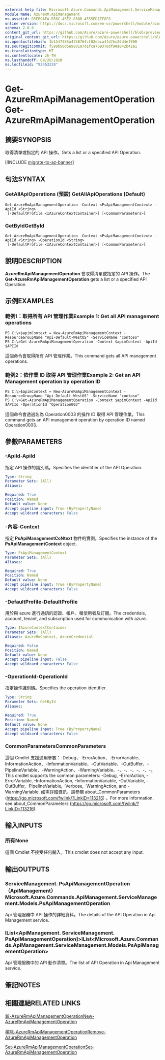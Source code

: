 ```yaml
---
external help file: Microsoft.Azure.Commands.ApiManagement.ServiceManagement.dll-Help.xml
Module Name: AzureRM.ApiManagement
ms.assetid: D5EB9AFA-B56C-45E2-838B-4555ED1EF8F8
online version: https://docs.microsoft.com/en-us/powershell/module/azurerm.apimanagement/get-azurermapimanagementoperation
schema: 2.0.0
content_git_url: https://github.com/Azure/azure-powershell/blob/preview/src/ResourceManager/ApiManagement/Commands.ApiManagement/help/Get-AzureRmApiManagementOperation.md
original_content_git_url: https://github.com/Azure/azure-powershell/blob/preview/src/ResourceManager/ApiManagement/Commands.ApiManagement/help/Get-AzureRmApiManagementOperation.md
ms.openlocfilehash: 1b1547485a4758764cf02eaca4fd7bc26d4ef990
ms.sourcegitcommit: f599b50d5e980197d1fca769378df90a842b42a1
ms.translationtype: MT
ms.contentlocale: zh-TW
ms.lasthandoff: 08/20/2020
ms.locfileid: "93453228"
---
```

# <span data-ttu-id="5a75e-101">Get-AzureRmApiManagementOperation</span><span class="sxs-lookup"><span data-stu-id="5a75e-101">Get-AzureRmApiManagementOperation</span></span>

## <span data-ttu-id="5a75e-102">摘要</span><span class="sxs-lookup"><span data-stu-id="5a75e-102">SYNOPSIS</span></span>
<span data-ttu-id="5a75e-103">取得清單或指定的 API 操作。</span><span class="sxs-lookup"><span data-stu-id="5a75e-103">Gets a list or a specified API Operation.</span></span>

[!INCLUDE [migrate-to-az-banner](../../includes/migrate-to-az-banner.md)]

## <span data-ttu-id="5a75e-104">句法</span><span class="sxs-lookup"><span data-stu-id="5a75e-104">SYNTAX</span></span>

### <span data-ttu-id="5a75e-105">GetAllApiOperations (預設) </span><span class="sxs-lookup"><span data-stu-id="5a75e-105">GetAllApiOperations (Default)</span></span>
```
Get-AzureRmApiManagementOperation -Context <PsApiManagementContext> -ApiId <String>
 [-DefaultProfile <IAzureContextContainer>] [<CommonParameters>]
```

### <span data-ttu-id="5a75e-106">GetById</span><span class="sxs-lookup"><span data-stu-id="5a75e-106">GetById</span></span>
```
Get-AzureRmApiManagementOperation -Context <PsApiManagementContext> -ApiId <String> -OperationId <String>
 [-DefaultProfile <IAzureContextContainer>] [<CommonParameters>]
```

## <span data-ttu-id="5a75e-107">說明</span><span class="sxs-lookup"><span data-stu-id="5a75e-107">DESCRIPTION</span></span>
<span data-ttu-id="5a75e-108">**AzureRmApiManagementOperation** 會取得清單或指定的 API 操作。</span><span class="sxs-lookup"><span data-stu-id="5a75e-108">The **Get-AzureRmApiManagementOperation** gets a list or a specified API Operation.</span></span>

## <span data-ttu-id="5a75e-109">示例</span><span class="sxs-lookup"><span data-stu-id="5a75e-109">EXAMPLES</span></span>

### <span data-ttu-id="5a75e-110">範例1：取得所有 API 管理作業</span><span class="sxs-lookup"><span data-stu-id="5a75e-110">Example 1: Get all API management operations</span></span>
```
PS C:\>$apimContext = New-AzureRmApiManagementContext -ResourceGroupName "Api-Default-WestUS" -ServiceName "contoso"
PS C:\>Get-AzureRmApiManagementOperation -Context $apimContext -ApiId $APIId
```

<span data-ttu-id="5a75e-111">這個命令會取得所有 API 管理作業。</span><span class="sxs-lookup"><span data-stu-id="5a75e-111">This command gets all API management operations.</span></span>

### <span data-ttu-id="5a75e-112">範例2：依作業 ID 取得 API 管理作業</span><span class="sxs-lookup"><span data-stu-id="5a75e-112">Example 2: Get an API Management operation by operation ID</span></span>
```
PS C:\>$apimContext = New-AzureRmApiManagementContext -ResourceGroupName "Api-Default-WestUS" -ServiceName "contoso"
PS C:\>Get-AzureRmApiManagementOperation -Context $apimContext -ApiId $APIId -OperationId "Operation003"
```

<span data-ttu-id="5a75e-113">這個命令會透過名為 Operation0003 的操作 ID 取得 API 管理作業。</span><span class="sxs-lookup"><span data-stu-id="5a75e-113">This command gets an API management operation by operation ID named Operation0003.</span></span>

## <span data-ttu-id="5a75e-114">參數</span><span class="sxs-lookup"><span data-stu-id="5a75e-114">PARAMETERS</span></span>

### <span data-ttu-id="5a75e-115">-ApiId</span><span class="sxs-lookup"><span data-stu-id="5a75e-115">-ApiId</span></span>
<span data-ttu-id="5a75e-116">指定 API 操作的識別碼。</span><span class="sxs-lookup"><span data-stu-id="5a75e-116">Specifies the identifier of the API Operation.</span></span>

```yaml
Type: String
Parameter Sets: (All)
Aliases: 

Required: True
Position: Named
Default value: None
Accept pipeline input: True (ByPropertyName)
Accept wildcard characters: False
```

### <span data-ttu-id="5a75e-117">-內容</span><span class="sxs-lookup"><span data-stu-id="5a75e-117">-Context</span></span>
<span data-ttu-id="5a75e-118">指定 **PsApiManagementCoNtext** 物件的實例。</span><span class="sxs-lookup"><span data-stu-id="5a75e-118">Specifies the instance of the **PsApiManagementContext** object.</span></span>

```yaml
Type: PsApiManagementContext
Parameter Sets: (All)
Aliases: 

Required: True
Position: Named
Default value: None
Accept pipeline input: True (ByPropertyName)
Accept wildcard characters: False
```

### <span data-ttu-id="5a75e-119">-DefaultProfile</span><span class="sxs-lookup"><span data-stu-id="5a75e-119">-DefaultProfile</span></span>
<span data-ttu-id="5a75e-120">用於與 azure 進行通訊的認證、帳戶、租使用者及訂閱。</span><span class="sxs-lookup"><span data-stu-id="5a75e-120">The credentials, account, tenant, and subscription used for communication with azure.</span></span>
 
```yaml
Type: IAzureContextContainer
Parameter Sets: (All)
Aliases: AzureRmContext, AzureCredential

Required: False
Position: Named
Default value: None
Accept pipeline input: False
Accept wildcard characters: False
```

### <span data-ttu-id="5a75e-121">-OperationId</span><span class="sxs-lookup"><span data-stu-id="5a75e-121">-OperationId</span></span>
<span data-ttu-id="5a75e-122">指定操作識別碼。</span><span class="sxs-lookup"><span data-stu-id="5a75e-122">Specifies the operation identifier.</span></span>

```yaml
Type: String
Parameter Sets: GetById
Aliases: 

Required: True
Position: Named
Default value: None
Accept pipeline input: True (ByPropertyName)
Accept wildcard characters: False
```

### <span data-ttu-id="5a75e-123">CommonParameters</span><span class="sxs-lookup"><span data-stu-id="5a75e-123">CommonParameters</span></span>
<span data-ttu-id="5a75e-124">這個 Cmdlet 支援通用參數：-Debug、-ErrorAction、-ErrorVariable、-InformationAction、-InformationVariable、-OutVariable、-OutBuffer、-PipelineVariable、-WarningAction、-WarningVariable、-、-、-、-、-、-。</span><span class="sxs-lookup"><span data-stu-id="5a75e-124">This cmdlet supports the common parameters: -Debug, -ErrorAction, -ErrorVariable, -InformationAction, -InformationVariable, -OutVariable, -OutBuffer, -PipelineVariable, -Verbose, -WarningAction, and -WarningVariable.</span></span> <span data-ttu-id="5a75e-125">如需詳細資訊，請參閱 about_CommonParameters (https://go.microsoft.com/fwlink/?LinkID=113216) 。</span><span class="sxs-lookup"><span data-stu-id="5a75e-125">For more information, see about_CommonParameters (https://go.microsoft.com/fwlink/?LinkID=113216).</span></span>

## <span data-ttu-id="5a75e-126">輸入</span><span class="sxs-lookup"><span data-stu-id="5a75e-126">INPUTS</span></span>

### <span data-ttu-id="5a75e-127">所有</span><span class="sxs-lookup"><span data-stu-id="5a75e-127">None</span></span>
<span data-ttu-id="5a75e-128">這個 Cmdlet 不接受任何輸入。</span><span class="sxs-lookup"><span data-stu-id="5a75e-128">This cmdlet does not accept any input.</span></span>

## <span data-ttu-id="5a75e-129">輸出</span><span class="sxs-lookup"><span data-stu-id="5a75e-129">OUTPUTS</span></span>

### <span data-ttu-id="5a75e-130">ServiceManagement. PsApiManagementOperation （ApiManagement）</span><span class="sxs-lookup"><span data-stu-id="5a75e-130">Microsoft.Azure.Commands.ApiManagement.ServiceManagement.Models.PsApiManagementOperation</span></span>
<span data-ttu-id="5a75e-131">Api 管理服務中 API 操作的詳細資料。</span><span class="sxs-lookup"><span data-stu-id="5a75e-131">The details of the API Operation in Api Management service.</span></span>

### <span data-ttu-id="5a75e-132">IList<ApiManagement. ServiceManagement. PsApiManagementOperation]></span><span class="sxs-lookup"><span data-stu-id="5a75e-132">IList<Microsoft.Azure.Commands.ApiManagement.ServiceManagement.Models.PsApiManagementOperation></span></span>
<span data-ttu-id="5a75e-133">Api 管理服務中的 API 動作清單。</span><span class="sxs-lookup"><span data-stu-id="5a75e-133">The list of API Operation in Api Management service.</span></span>

## <span data-ttu-id="5a75e-134">筆記</span><span class="sxs-lookup"><span data-stu-id="5a75e-134">NOTES</span></span>

## <span data-ttu-id="5a75e-135">相關連結</span><span class="sxs-lookup"><span data-stu-id="5a75e-135">RELATED LINKS</span></span>

[<span data-ttu-id="5a75e-136">新-AzureRmApiManagementOperation</span><span class="sxs-lookup"><span data-stu-id="5a75e-136">New-AzureRmApiManagementOperation</span></span>](./New-AzureRmApiManagementOperation.md)

[<span data-ttu-id="5a75e-137">移除-AzureRmApiManagementOperation</span><span class="sxs-lookup"><span data-stu-id="5a75e-137">Remove-AzureRmApiManagementOperation</span></span>](./Remove-AzureRmApiManagementOperation.md)

[<span data-ttu-id="5a75e-138">Set-AzureRmApiManagementOperation</span><span class="sxs-lookup"><span data-stu-id="5a75e-138">Set-AzureRmApiManagementOperation</span></span>](./Set-AzureRmApiManagementOperation.md)


